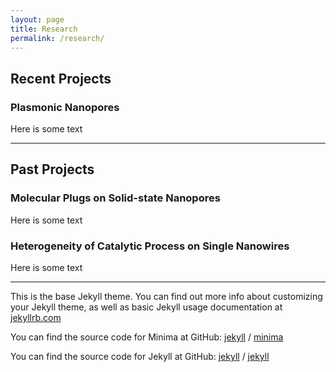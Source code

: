 ```yaml
---
layout: page
title: Research
permalink: /research/
---
```



## Recent Projects

### Plasmonic Nanopores
Here is some text 

----

## Past Projects
### Molecular Plugs on Solid-state Nanopores
Here is some text 

### Heterogeneity of Catalytic Process on Single Nanowires
Here is some text 


----

This is the base Jekyll theme. You can find out more info about customizing your Jekyll theme, as well as basic Jekyll usage documentation at [jekyllrb.com](https://jekyllrb.com/)

You can find the source code for Minima at GitHub:
[jekyll][jekyll-organization] /
[minima](https://github.com/jekyll/minima)

You can find the source code for Jekyll at GitHub:
[jekyll][jekyll-organization] /
[jekyll](https://github.com/jekyll/jekyll)


[jekyll-organization]: https://github.com/jekyll
